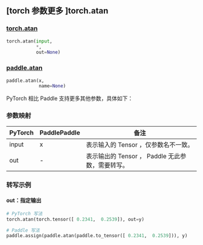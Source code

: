 ## [torch 参数更多 ]torch.atan
### [torch.atan](https://pytorch.org/docs/stable/generated/torch.atan.html#torch.atan)

```python
torch.atan(input,
           *,
           out=None)
```

### [paddle.atan](https://www.paddlepaddle.org.cn/documentation/docs/zh/develop/api/paddle/atan_cn.html#atan)

```python
paddle.atan(x,
            name=None)
```

PyTorch 相比 Paddle 支持更多其他参数，具体如下：

### 参数映射
| PyTorch       | PaddlePaddle | 备注                                                   |
| ------------- | ------------ | ------------------------------------------------------ |
| input | x | 表示输入的 Tensor ，仅参数名不一致。  |
| out | -  | 表示输出的 Tensor ， Paddle 无此参数，需要转写。    |


### 转写示例
#### out：指定输出
```python
# PyTorch 写法
torch.atan(torch.tensor([ 0.2341,  0.2539]), out=y)

# Paddle 写法
paddle.assign(paddle.atan(paddle.to_tensor([ 0.2341,  0.2539])), y)
```
